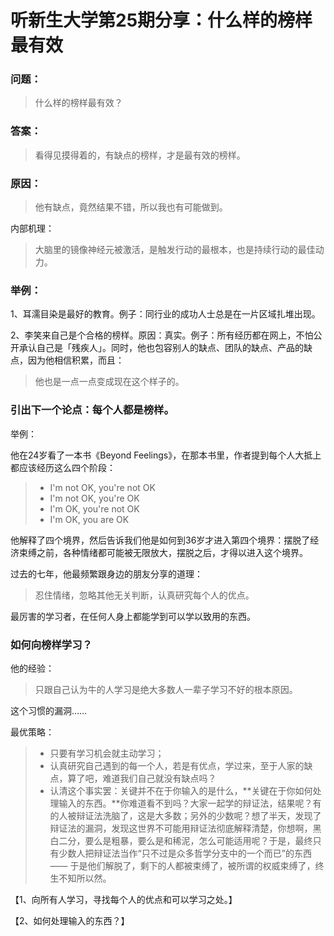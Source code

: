 # 听新生大学第25期分享：什么样的榜样最有效

### 问题：

> 什么样的榜样最有效？

### 答案：

> 看得见摸得着的，有缺点的榜样，才是最有效的榜样。

### 原因：

> 他有缺点，竟然结果不错，所以我也有可能做到。

内部机理：

> 大脑里的镜像神经元被激活，是触发行动的最根本，也是持续行动的最佳动力。

### 举例：

1、耳濡目染是最好的教育。例子：同行业的成功人士总是在一片区域扎堆出现。

2、李笑来自己是个合格的榜样。原因：真实。例子：所有经历都在网上，不怕公开承认自己是「残疾人」。同时，他也包容别人的缺点、团队的缺点、产品的缺点，因为他相信积累，而且：

> 他也是一点一点变成现在这个样子的。

### 引出下一个论点：每个人都是榜样。

举例：

他在24岁看了一本书《Beyond Feelings》，在那本书里，作者提到每个人大抵上都应该经历这么四个阶段：

> - I'm not OK, you're not OK
> - I'm not OK, you're OK
> - I'm OK, you're not OK
> - I'm OK, you are OK

他解释了四个境界，然后告诉我们他是如何到36岁才进入第四个境界：摆脱了经济束缚之前，各种情绪都可能被无限放大，摆脱之后，才得以进入这个境界。

过去的七年，他最频繁跟身边的朋友分享的道理：

> 忍住情绪，忽略其他无关判断，认真研究每个人的优点。

最厉害的学习者，在任何人身上都能学到可以学以致用的东西。

### 如何向榜样学习？

他的经验：

> 只跟自己认为牛的人学习是绝大多数人一辈子学习不好的根本原因。

这个习惯的漏洞……

最优策略：

> - 只要有学习机会就主动学习；
> - 认真研究自己遇到的每一个人，若是有优点，学过来，至于人家的缺点，算了吧，难道我们自己就没有缺点吗？
> - 认清这个事实罢：关键并不在于你输入的是什么，**关键在于你如何处理输入的东西。**你难道看不到吗？大家一起学的辩证法，结果呢？有的人被辩证法洗脑了，这是大多数；另外的少数呢？想了半天，发现了辩证法的漏洞，发现这世界不可能用辩证法彻底解释清楚，你想啊，黑白二分，要么是粗暴，要么是和稀泥，怎么可能适用呢？于是，最终只有少数人把辩证法当作“只不过是众多哲学分支中的一个而已”的东西 —— 于是他们解脱了，剩下的人都被束缚了，被所谓的权威束缚了，终生不知所以然。

【1、向所有人学习，寻找每个人的优点和可以学习之处。】

【2、如何处理输入的东西？】

